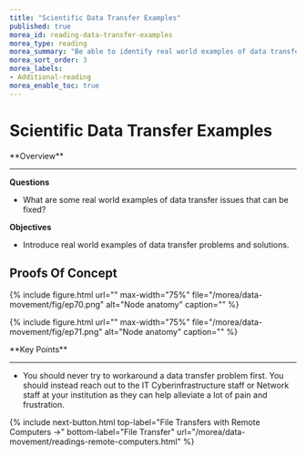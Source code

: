 ```yaml
---
title: "Scientific Data Transfer Examples"
published: true
morea_id: reading-data-transfer-examples
morea_type: reading
morea_summary: "Be able to identify real world examples of data transfer issues that can be fixed."
morea_sort_order: 3
morea_labels:
- Additional-reading
morea_enable_toc: true
---
```


# Scientific Data Transfer Examples

<div class="alert alert-success mt-3" role="alert" markdown="1">
<i class="fa-solid fa-globe fa-xl"></i> **Overview**
<hr/>
 
**Questions**
  * What are some real world examples of data transfer issues that can be fixed? 

 **Objectives**
  * Introduce real world examples of data transfer problems and solutions. 

</div>

## Proofs Of Concept

{% include figure.html url="" max-width="75%" file="/morea/data-movement/fig/ep70.png" alt="Node anatomy" caption="" %}

{% include figure.html url="" max-width="75%" file="/morea/data-movement/fig/ep71.png" alt="Node anatomy" caption="" %}

<div class="alert alert-success mt-3" role="alert" markdown="1">
<i class="fa-solid fa-globe fa-xl"></i> **Key Points**
<hr/>

  * You should never try to workaround a data transfer problem first. You should instead reach out to the IT Cyberinfrastructure staff or Network staff at your institution as they can help alleviate a lot of pain and frustration.
</div>


{% include next-button.html
  top-label="File Transfers with Remote Computers ->"
  bottom-label="File Transfer"
  url="/morea/data-movement/readings-remote-computers.html" %}
